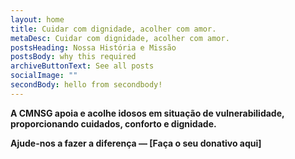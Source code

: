 ```yaml
---
layout: home
title: Cuidar com dignidade, acolher com amor.
metaDesc: Cuidar com dignidade, acolher com amor.
postsHeading: Nossa História e Missão
postsBody: why this required
archiveButtonText: See all posts
socialImage: ""
secondBody: hello from secondbody!
---
```

<!--StartFragment-->

**A CMNSG apoia e acolhe idosos em situação de vulnerabilidade, proporcionando cuidados, conforto e dignidade.**

**Ajude-nos a fazer a diferença — \[Faça o seu donativo aqui]**



<!--EndFragment-->

